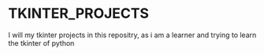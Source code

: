 # TKINTER_PROJECTS
I will my tkinter projects in this repositry, as i am a learner and trying to learn the tkinter of python 
